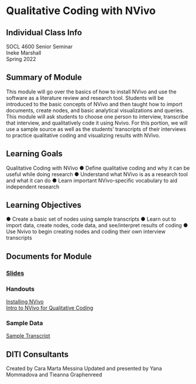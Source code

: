 # Qualitative Coding with NVivo

## Individual Class Info
SOCL 4600 Senior Seminar
<br>
Ineke Marshall
<br>
Spring 2022
<br>


## Summary of Module
This module will go over the basics of how to install NVivo and use the software as a literature review and research tool. Students will be introduced to the basic concepts of NVivo and then taught how to import documents, create nodes, and basic analytical visualizations and queries.
This module will ask students to choose one person to interview, transcribe that interview, and qualitatively code it using Nvivo. For this portion, we will use a sample source as well as the students’ transcripts of their interviews to practice qualitative coding and visualizing results with NVivo. 


## Learning Goals
Qualitative Coding with NVivo
●	Define qualitative coding and why it can be useful while doing research
●	Understand what NVivo is as a research tool and what it can do
●	Learn important NVivo-specific vocabulary to aid independent research  


## Learning Objectives
●	Create a basic set of nodes using sample transcripts
●	Learn out to import data, create nodes, code data, and see/interpret results of coding
●	Use Nvivo to begin creating nodes and coding their own interview transcripts 


## Documents for Module

### [Slides](https://github.com/NULabNortheastern/digitalassignmentshowcase/blob/master/text_analysis/intro_to_nvivo/sociology_senior_seminar_spring2022_marshall/Slides-NVivo.pdf)

### Handouts
[Installing NVivo](https://github.com/NULabNortheastern/digitalassignmentshowcase/blob/master/text_analysis/intro_to_nvivo/sociology_senior_seminar_spring2022_marshall/handout-installingNVivo.docx)
<br/>
[Intro to NVivo for Qualitative Coding](https://github.com/NULabNortheastern/digitalassignmentshowcase/blob/master/text_analysis/intro_to_nvivo/sociology_senior_seminar_spring2022_marshall/handout-NVivo.docx)

### Sample Data
[Sample Transcript](https://github.com/NULabNortheastern/digitalassignmentshowcase/blob/master/text_analysis/intro_to_nvivo/sociology_senior_seminar_spring2022_marshall/California%20Prison%20Inmates%20Interview.pdf)

## DITI Consultants
Created by Cara Marta Messina
Updated and presented by Yana Mommadova and Tieanna Graphenreed
